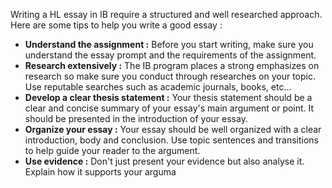 Writing a HL essay in IB require a structured and well researched approach. Here are some tips to help you write  a good essay : 

-  **Understand  the assignment :** Before you start writing, make sure you understand the essay prompt and the requirements of the assignment. 
- **Research extensively :**  The IB program places a strong emphasizes on research so make sure you conduct through researches on your topic. Use reputable searches such as academic journals, books, etc... 
- **Develop a clear thesis statement :** Your thesis statement should be a clear and concise summary of your essay's main argument or point. It should be presented in the introduction of your essay.
- **Organize your essay :** Your essay should be well organized with a clear introduction, body and conclusion.  Use topic sentences and transitions to help guide your reader to the argument.
- **Use evidence :** Don't just present your evidence but also analyse it. Explain how it supports your arguma